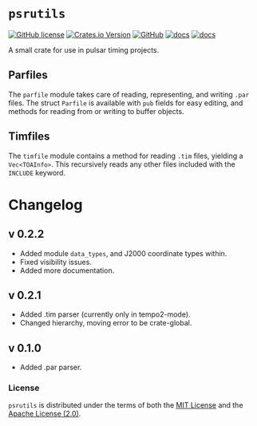 # `psrutils`
[![GitHub license](https://img.shields.io/badge/license-Apache--2.0_OR_MIT-blue)](#license)
[![Crates.io Version](https://img.shields.io/crates/v/psrutils)](https://crates.io/crates/psrutils)
[![GitHub](https://badgen.net/badge/icon/github?icon=github&label)](https://github.com/SGullin/psrutils)
[![docs](https://img.shields.io/docsrs/psrutils?logo=rust&style)](https://docs.rs/psrutils/latest/)
[![docs](https://img.shields.io/docsrs/psrutils?logo=rust&style)](https://docs.rs/psrutils/latest/)


A small crate for use in pulsar timing projects.

## Parfiles
The `parfile` module takes care of reading, representing, and writing `.par` files. The struct `Parfile` is available with `pub` fields for easy editing, and methods for reading from or writing to buffer objects.

## Timfiles
The `timfile` module contains a method for reading `.tim` files, yielding a `Vec<TOAInfo>`. This recursively reads any other files included with the `INCLUDE` keyword.

# Changelog
## v 0.2.2
 * Added module `data_types`, and J2000 coordinate types within.
 * Fixed visibility issues.
 * Added more documentation.

## v 0.2.1
 * Added .tim parser (currently only in tempo2-mode).
 * Changed hierarchy, moving error to be crate-global.

## v 0.1.0
 * Added .par parser.


### License
`psrutils` is distributed under the terms of both the [MIT License](LICENSE-MIT) and the [Apache License (2.0)](LICENSE-APACHE).
